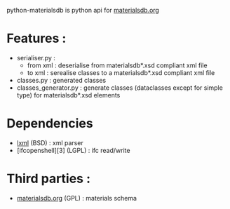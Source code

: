 python-materialsdb is python api for [materialsdb.org][1]

# Features :
* serialiser.py :
    * from xml : deserialise from materialsdb*.xsd compliant xml file
    * to xml : serealise classes to a materialsdb*.xsd compliant xml file
* classes.py : generated classes
* classes_generator.py : generate classes (dataclasses except for simple type) for materialsdb*.xsd elements

# Dependencies
* [lxml][2] (BSD) : xml parser
* [ifcopenshell][3] (LGPL) : ifc read/write

# Third parties :
* [materialsdb.org][1] (GPL) : materials schema

[1]: http://www.materialsdb.org
[2]: https://lxml.de